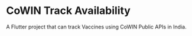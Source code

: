# CoWIN Track Availability

A Flutter project that can track Vaccines using CoWIN Public APIs in India.
